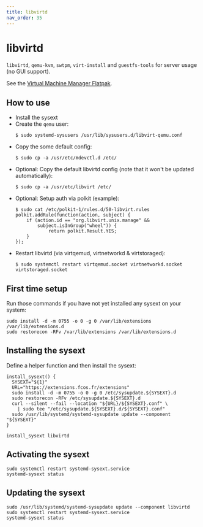 ```yaml
---
title: libvirtd
nav_order: 35
---
```


# libvirtd

`libvirtd`, `qemu-kvm`, `swtpm`, `virt-install` and `guestfs-tools` for server
usage (no GUI support).

See the [Virtual Machine Manager Flatpak](https://flathub.org/apps/org.virt_manager.virt-manager).

## How to use

- Install the sysext
- Create the `qemu` user:
  ```
  $ sudo systemd-sysusers /usr/lib/sysusers.d/libvirt-qemu.conf
  ```
- Copy the some default config:
  ```
  $ sudo cp -a /usr/etc/mdevctl.d /etc/
  ```
- Optional: Copy the default libvirtd config (note that it won't be updated automatically):
  ```
  $ sudo cp -a /usr/etc/libvirt /etc/
  ```
- Optional: Setup auth via polkit (example):
  ```
  $ sudo cat /etc/polkit-1/rules.d/50-libvirt.rules
  polkit.addRule(function(action, subject) {
      if (action.id == "org.libvirt.unix.manage" &&
          subject.isInGroup("wheel")) {
              return polkit.Result.YES;
      }
  });
  ```
- Restart libvirtd (via virtqemud, virtnetworkd & virtstoraged):
  ```
  $ sudo systemctl restart virtqemud.socket virtnetworkd.socket virtstoraged.socket
  ```

## First time setup

Run those commands if you have not yet installed any sysext on your system:

```
sudo install -d -m 0755 -o 0 -g 0 /var/lib/extensions /var/lib/extensions.d
sudo restorecon -RFv /var/lib/extensions /var/lib/extensions.d
```

## Installing the sysext

Define a helper function and then install the sysext:

```
install_sysext() {
  SYSEXT="${1}"
  URL="https://extensions.fcos.fr/extensions"
  sudo install -d -m 0755 -o 0 -g 0 /etc/sysupdate.${SYSEXT}.d
  sudo restorecon -RFv /etc/sysupdate.${SYSEXT}.d
  curl --silent --fail --location "${URL}/${SYSEXT}.conf" \
    | sudo tee "/etc/sysupdate.${SYSEXT}.d/${SYSEXT}.conf"
  sudo /usr/lib/systemd/systemd-sysupdate update --component "${SYSEXT}"
}

install_sysext libvirtd
```

## Activating the sysext

```
sudo systemctl restart systemd-sysext.service
systemd-sysext status
```

## Updating the sysext

```
sudo /usr/lib/systemd/systemd-sysupdate update --component libvirtd
sudo systemctl restart systemd-sysext.service
systemd-sysext status
```
